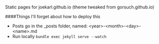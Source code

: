 Static pages for joekarl.github.io (theme tweaked from gorsuch.github.io)

####Things I'll forget about how to deploy this

* Posts go in the _posts folder, named:  &lt;year&gt;-&lt;month&gt;-&lt;day&gt;-&lt;name&gt;.md
* Run locally `bundle exec jekyll serve --watch`